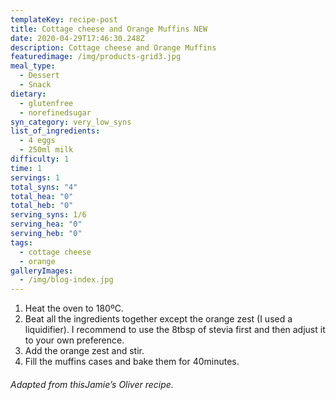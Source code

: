 ```yaml
---
templateKey: recipe-post
title: Cottage cheese and Orange Muffins NEW
date: 2020-04-29T17:46:30.248Z
description: Cottage cheese and Orange Muffins
featuredimage: /img/products-grid3.jpg
meal_type:
  - Dessert
  - Snack
dietary:
  - glutenfree
  - norefinedsugar
syn_category: very_low_syns
list_of_ingredients:
  - 4 eggs
  - 250ml milk
difficulty: 1
time: 1
servings: 1
total_syns: "4"
total_hea: "0"
total_heb: "0"
serving_syns: 1/6
serving_hea: "0"
serving_heb: "0"
tags:
  - cottage cheese
  - orange
galleryImages:
  - /img/blog-index.jpg
---
```

1. Heat the oven to 180ºC.
2. Beat all the ingredients together except the orange zest (I used a liquidifier). I recommend to use the 8tbsp of stevia first and then adjust it to your own preference.
3. Add the orange zest and stir.
4. Fill the muffins cases and bake them for 40minutes.

###### Adapted from thisJamie’s Oliver recipe.